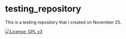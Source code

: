 # testing_repository
This is a testing repository that I created on November 25.

[![License: GPL v3](https://img.shields.io/badge/License-GPLv3-blue.svg)](https://www.gnu.org/licenses/gpl-3.0)
